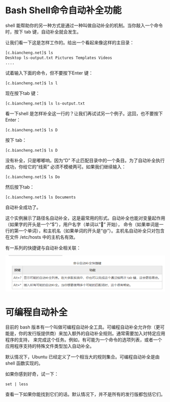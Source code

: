 # Bash Shell命令自动补全功能
shell 能帮助你的另一种方式是通过一种叫做自动补全的机制。当你敲入一个命令时，按下 tab 键，自动补全就会发生。

让我们看一下这是怎样工作的。给出一个看起来像这样的主目录：
```shell
[c.biancheng.net]$ ls
Desktop ls-output.txt Pictures Templates Videos
....
```
试着输入下面的命令，但不要按下Enter 键：
```shell
[c.biancheng.net]$ ls l
```
现在按下tab 键：
```shell
[c.biancheng.net]$ ls ls-output.txt
```
看一下shell 是怎样补全这一行的？让我们再试试另一个例子。这回，也不要按下Enter：
```shell
[c.biancheng.net]$ ls D
```
按下 tab：
```shell
[c.biancheng.net]$ ls D
```
没有补全，只是嘟嘟响。因为“D” 不止匹配目录中的一个条目。为了自动补全执行成功，你给它的“线索” 必须不模棱两可。如果我们继续输入：
```shell
[c.biancheng.net]$ ls Do
```
然后按下tab：
```shell
[c.biancheng.net]$ ls Documents
```
自动补全成功了。

这个实例展示了路径名自动补全，这是最常用的形式。自动补全也能对变量起作用（如果字的开头是一个“$”），用户名字（单词以”” 开始），
命令（如果单词是一行的第一个单词），和主机名（如果单词的开头是“@”）。主机名自动补全只对包含在文件 /etc/hosts 中的主机名有效。

有一系列的快捷键与自动补全相关联：

![img.png](img.png)

# 可编程自动补全

目前的 bash 版本有一个叫做可编程自动补全工具。可编程自动补全允许你（更可能是，你的发行版提供商）来加入额外的自动补全规则。通常需要加入对特定应用程序的支持，
来完成这个任务。例如，有可能为一个命令的选项列表，或者一个应用程序支持的特殊文件类型加入自动补全。

默认情况下，Ubuntu 已经定义了一个相当大的规则集合。可编程自动补全是由 shell 函数实现的。

如果你感到好奇，试一下：
```shell
set | less
```
查看一下如果你能找到它们的话。默认情况下，并不是所有的发行版都包括它们。
